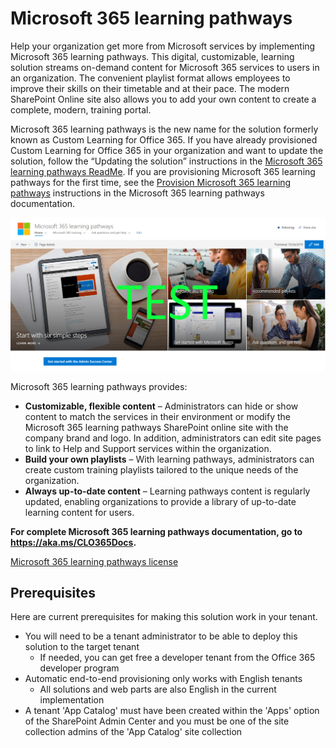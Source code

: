 # Microsoft 365 learning pathways

Help your organization get more from Microsoft services by implementing Microsoft 365 learning pathways. This digital, customizable, learning solution streams on-demand content for Microsoft 365 services to users in an organization. The convenient playlist format allows employees to improve their skills on their timetable and at their pace. The modern SharePoint Online site also allows you to add your own content to create a complete, modern, training portal.

Microsoft 365 learning pathways is the new name for the solution formerly known as Custom Learning for Office 365. If you have already provisioned Custom Learning for Office 365 in your organization and want to update the solution, follow the “Updating the solution” instructions in the [Microsoft 365 learning pathways ReadMe](https://github.com/pnp/custom-learning-office-365). If you are provisioning Microsoft 365 learning pathways for the first time, see the [Provision Microsoft 365 learning pathways]( https://docs.microsoft.com/en-us/office365/customlearning/custom_provision) instructions in the Microsoft 365 learning pathways documentation.  

![Custom Learning](./M365LP-frontpage.png)

Microsoft 365 learning pathways provides:

- **Customizable, flexible content** – Administrators can hide or show content to match the services in their environment or modify the Microsoft 365 learning pathways SharePoint online site with the company brand and logo. In addition, administrators can edit site pages to link to Help and Support services within the organization.
- **Build your own playlists** – With learning pathways, administrators can create custom training playlists tailored to the unique needs of the organization.
- **Always up-to-date content** – Learning pathways content is regularly updated, enabling organizations to provide a library of up-to-date learning content for users.

**For complete Microsoft 365 learning pathways documentation, go to  https://aka.ms/CLO365Docs.**

[Microsoft 365 learning pathways license](https://github.com/pnp/custom-learning-office-365/blob/master/LICENSE)

## Prerequisites

Here are current prerequisites for making this solution work in your tenant.

- You will need to be a tenant administrator to be able to deploy this solution to the target tenant
  - If needed, you can get free a developer tenant from the Office 365 developer program  
- Automatic end-to-end provisioning only works with English tenants  
  - All solutions and web parts are also English in the current implementation
- A tenant 'App Catalog' must have been created within the 'Apps' option of the SharePoint Admin Center and you must be one of the site collection admins of the 'App Catalog' site collection

